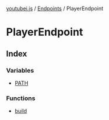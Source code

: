 [youtubei.js](../../../../README.md) / [Endpoints](../../README.md) / PlayerEndpoint

# PlayerEndpoint

## Index

### Variables

- [PATH](variables/PATH.md)

### Functions

- [build](functions/build.md)
